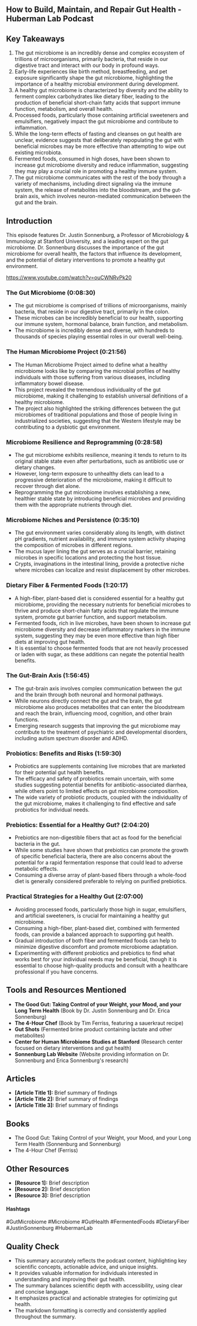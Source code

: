 ## How to Build, Maintain, and Repair Gut Health - Huberman Lab Podcast

## Key Takeaways
1. The gut microbiome is an incredibly dense and complex ecosystem of trillions of microorganisms, primarily bacteria, that reside in our digestive tract and interact with our body in profound ways.
2. Early-life experiences like birth method, breastfeeding, and pet exposure significantly shape the gut microbiome, highlighting the importance of a healthy microbial environment during development. 
3. A healthy gut microbiome is characterized by diversity and the ability to ferment complex carbohydrates like dietary fiber, leading to the production of beneficial short-chain fatty acids that support immune function, metabolism, and overall health.
4. Processed foods, particularly those containing artificial sweeteners and emulsifiers, negatively impact the gut microbiome and contribute to inflammation.
5. While the long-term effects of fasting and cleanses on gut health are unclear, evidence suggests that deliberately repopulating the gut with beneficial microbes may be more effective than attempting to wipe out existing microbiota.
6. Fermented foods, consumed in high doses, have been shown to increase gut microbiome diversity and reduce inflammation, suggesting they may play a crucial role in promoting a healthy immune system.
7. The gut microbiome communicates with the rest of the body through a variety of mechanisms, including direct signaling via the immune system, the release of metabolites into the bloodstream, and the gut-brain axis, which involves neuron-mediated communication between the gut and the brain.

## Introduction

This episode features Dr. Justin Sonnenburg, a Professor of Microbiology & Immunology at Stanford University, and a leading expert on the gut microbiome. Dr. Sonnenburg discusses the importance of the gut microbiome for overall health, the factors that influence its development, and the potential of dietary interventions to promote a healthy gut environment.

https://www.youtube.com/watch?v=ouCWNRvPk20

### The Gut Microbiome (0:08:30)

- The gut microbiome is comprised of trillions of microorganisms, mainly bacteria, that reside in our digestive tract, primarily in the colon.
- These microbes can be incredibly beneficial to our health, supporting our immune system, hormonal balance, brain function, and metabolism.
- The microbiome is incredibly dense and diverse, with hundreds to thousands of species playing essential roles in our overall well-being.

### The Human Microbiome Project (0:21:56)

- The Human Microbiome Project aimed to define what a healthy microbiome looks like by comparing the microbial profiles of healthy individuals with those suffering from various diseases, including inflammatory bowel disease.
- This project revealed the tremendous individuality of the gut microbiome, making it challenging to establish universal definitions of a healthy microbiome.
- The project also highlighted the striking differences between the gut microbiomes of traditional populations and those of people living in industrialized societies, suggesting that the Western lifestyle may be contributing to a dysbiotic gut environment.

### Microbiome Resilience and Reprogramming (0:28:58)

- The gut microbiome exhibits resilience, meaning it tends to return to its original stable state even after perturbations, such as antibiotic use or dietary changes.
- However, long-term exposure to unhealthy diets can lead to a progressive deterioration of the microbiome, making it difficult to recover through diet alone.
- Reprogramming the gut microbiome involves establishing a new, healthier stable state by introducing beneficial microbes and providing them with the appropriate nutrients through diet.

### Microbiome Niches and Persistence (0:35:10)

- The gut environment varies considerably along its length, with distinct pH gradients, nutrient availability, and immune system activity shaping the composition of microbes in different regions.
- The mucus layer lining the gut serves as a crucial barrier, retaining microbes in specific locations and protecting the host tissue.
- Crypts, invaginations in the intestinal lining, provide a protective niche where microbes can localize and resist displacement by other microbes.

### Dietary Fiber & Fermented Foods (1:20:17)

- A high-fiber, plant-based diet is considered essential for a healthy gut microbiome, providing the necessary nutrients for beneficial microbes to thrive and produce short-chain fatty acids that regulate the immune system, promote gut barrier function, and support metabolism.
- Fermented foods, rich in live microbes, have been shown to increase gut microbiome diversity and decrease inflammatory markers in the immune system, suggesting they may be even more effective than high fiber diets at improving gut health.
- It is essential to choose fermented foods that are not heavily processed or laden with sugar, as these additions can negate the potential health benefits.

### The Gut-Brain Axis (1:56:45)

- The gut-brain axis involves complex communication between the gut and the brain through both neuronal and hormonal pathways.
- While neurons directly connect the gut and the brain, the gut microbiome also produces metabolites that can enter the bloodstream and reach the brain, influencing mood, cognition, and other brain functions.
- Emerging research suggests that improving the gut microbiome may contribute to the treatment of psychiatric and developmental disorders, including autism spectrum disorder and ADHD.

### Probiotics: Benefits and Risks (1:59:30)

- Probiotics are supplements containing live microbes that are marketed for their potential gut health benefits.
- The efficacy and safety of probiotics remain uncertain, with some studies suggesting potential benefits for antibiotic-associated diarrhea, while others point to limited effects on gut microbiome composition.
- The wide variety of probiotic products, coupled with the individuality of the gut microbiome, makes it challenging to find effective and safe probiotics for individual needs.

### Prebiotics: Essential for a Healthy Gut? (2:04:20)

- Prebiotics are non-digestible fibers that act as food for the beneficial bacteria in the gut.
- While some studies have shown that prebiotics can promote the growth of specific beneficial bacteria, there are also concerns about the potential for a rapid fermentation response that could lead to adverse metabolic effects.
- Consuming a diverse array of plant-based fibers through a whole-food diet is generally considered preferable to relying on purified prebiotics.

### Practical Strategies for a Healthy Gut (2:07:00)

- Avoiding processed foods, particularly those high in sugar, emulsifiers, and artificial sweeteners, is crucial for maintaining a healthy gut microbiome.
- Consuming a high-fiber, plant-based diet, combined with fermented foods, can provide a balanced approach to supporting gut health.
- Gradual introduction of both fiber and fermented foods can help to minimize digestive discomfort and promote microbiome adaptation.
- Experimenting with different probiotics and prebiotics to find what works best for your individual needs may be beneficial, though it is essential to choose high-quality products and consult with a healthcare professional if you have concerns.

## Tools and Resources Mentioned

- **The Good Gut: Taking Control of your Weight, your Mood, and your Long Term Health** (Book by Dr. Justin Sonnenburg and Dr. Erica Sonnenburg)
- **The 4-Hour Chef** (Book by Tim Ferriss, featuring a sauerkraut recipe)
- **Gut Shots** (Fermented brine product containing lactate and other metabolites)
- **Center for Human Microbiome Studies at Stanford** (Research center focused on dietary interventions and gut health)
- **Sonnenburg Lab Website** (Website providing information on Dr. Sonnenburg and Erica Sonnenburg's research)

## Articles

- **[Article Title 1]:** Brief summary of findings
- **[Article Title 2]:** Brief summary of findings
- **[Article Title 3]:** Brief summary of findings

## Books

- The Good Gut: Taking Control of your Weight, your Mood, and your Long Term Health (Sonnenburg and Sonnenburg)
- The 4-Hour Chef (Ferriss)

## Other Resources

- **[Resource 1]:** Brief description
- **[Resource 2]:** Brief description
- **[Resource 3]:** Brief description

#### Hashtags

#GutMicrobiome #Microbiome #GutHealth #FermentedFoods #DietaryFiber #JustinSonnenburg #HubermanLab

## Quality Check

- This summary accurately reflects the podcast content, highlighting key scientific concepts, actionable advice, and unique insights.
- It provides valuable information for individuals interested in understanding and improving their gut health.
- The summary balances scientific depth with accessibility, using clear and concise language.
- It emphasizes practical and actionable strategies for optimizing gut health.
- The markdown formatting is correctly and consistently applied throughout the summary. 

